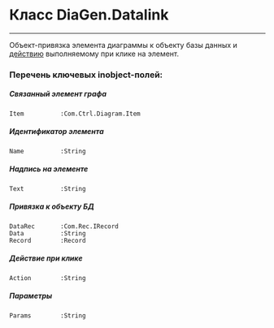 ﻿---
Link: .DiaGen.Datalink
---

# Класс DiaGen.Datalink
---

Объект-привязка элемента диаграммы к объекту базы данных и
[действию](topic:.Custom.BasClasses.Diagram.Actions) выполняемому при клике на элемент.


### Перечень ключевых inobject-полей:

##### Связанный элемент графа
```
Item          :Com.Ctrl.Diagram.Item
```

##### Идентификатор элемента
```
Name          :String
```

##### Надпись на элементе
```
Text          :String
```

##### Привязка к объекту БД
```
DataRec       :Com.Rec.IRecord
Data          :String
Record        :Record
```

##### Действие при клике
```
Action        :String
```

##### Параметры
```
Params        :String
```